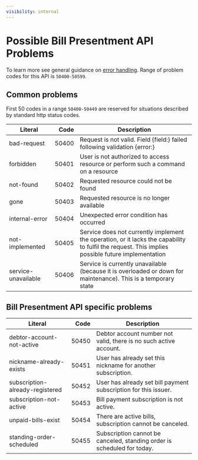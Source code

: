 ```yaml
---
visibility: internal
---
```

Possible Bill Presentment API Problems
=================

To learn more see general guidance on [error handling](common-getstarted.html#error-handling).
Range of problem codes for this API is `50400-50599`.

Common problems
---------------

First 50 codes in a range `50400-50449` are reserved for situations described by standard http status codes.

Literal |  Code | Description                                          
------------------------------------ | -----:| ---------------------------------------------------  
bad-request                      | 50400 | Request is not valid. Field {field:} failed following validation {error:}
forbidden                        | 50401 | User is not authorized to access resource or perform such a command on a resource
not-found                        | 50402 | Requested resource could not be found
gone                             | 50403 | Requested resource is no longer available
internal-error                   | 50404 | Unexpected error condition has occurred
not-implemented                  | 50405 | Service does not currently implement the operation, or it lacks the capability to fulfil the request. This implies possible future implementation
service-unavailable              | 50406 | Service is currently unavailable (because it is overloaded or down for maintenance). This is a temporary state

Bill Presentment API specific problems
---------------

Literal                          |  Code | Description                                                            
-------------------------------- | -----:| -----------------------------------------------------------------------
debtor-account-not-active        | 50450 | Debtor account number not valid, there is no such active account.
nickname-already-exists          | 50451 | User has already set this nickname for another subscription.
subscription-already-registered  | 50452 | User has already set bill payment subscription for this issuer.
subscription-not-active          | 50453 | Bill payment subscription is not active.
unpaid-bills-exist               | 50454 | There are active bills, subscription cannot be canceled.
standing-order-scheduled         | 50455 | Subscription cannot be canceled, standing order is scheduled for today.
